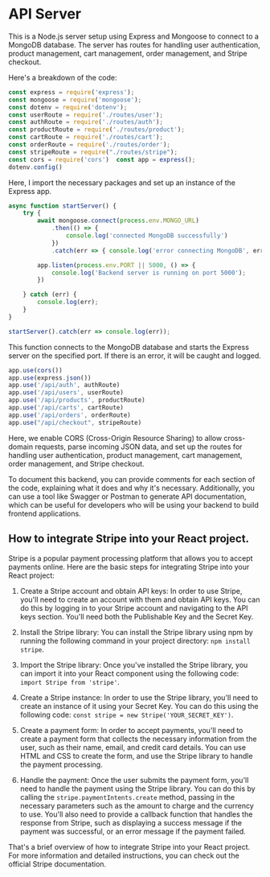 # API Server
This is a Node.js server setup using Express and Mongoose to connect to a MongoDB database. The server has routes for handling user authentication, product management, cart management, order management, and Stripe checkout.

Here's a breakdown of the code:



```JavaScript
const express = require('express'); 
const mongoose = require('mongoose'); 
const dotenv = require('dotenv'); 
const userRoute = require('./routes/user'); 
const authRoute = require('./routes/auth'); 
const productRoute = require('./routes/product'); 
const cartRoute = require('./routes/cart'); 
const orderRoute = require('./routes/order'); 
const stripeRoute = require("./routes/stripe"); 
const cors = require('cors')  const app = express(); 
dotenv.config()
```

Here, I import the necessary packages and set up an instance of the Express app.



```js
async function startServer() {
    try {
        await mongoose.connect(process.env.MONGO_URL)
            .then(() => {
                console.log('connected MongoDB successfully')
            })
            .catch(err => { console.log('error connecting MongoDB', err) })

        app.listen(process.env.PORT || 5000, () => {
            console.log('Backend server is running on port 5000');
        })

    } catch (err) {
        console.log(err);
    }
}

startServer().catch(err => console.log(err));

```

This function connects to the MongoDB database and starts the Express server on the specified port. If there is an error, it will be caught and logged.



```js
app.use(cors()) 
app.use(express.json()) 
app.use('/api/auth', authRoute) 
app.use('/api/users', userRoute) 
app.use('/api/products', productRoute) 
app.use('/api/carts', cartRoute) 
app.use('/api/orders', orderRoute) 
app.use("/api/checkout", stripeRoute)

```

Here, we enable CORS (Cross-Origin Resource Sharing) to allow cross-domain requests, parse incoming JSON data, and set up the routes for handling user authentication, product management, cart management, order management, and Stripe checkout.

To document this backend, you can provide comments for each section of the code, explaining what it does and why it's necessary. Additionally, you can use a tool like Swagger or Postman to generate API documentation, which can be useful for developers who will be using your backend to build frontend applications.



## How to integrate Stripe into your React project.

Stripe is a popular payment processing platform that allows you to accept payments online. Here are the basic steps for integrating Stripe into your React project:

1.  Create a Stripe account and obtain API keys: In order to use Stripe, you'll need to create an account with them and obtain API keys. You can do this by logging in to your Stripe account and navigating to the API keys section. You'll need both the Publishable Key and the Secret Key.

2.  Install the Stripe library: You can install the Stripe library using npm by running the following command in your project directory: `npm install stripe`.

3.  Import the Stripe library: Once you've installed the Stripe library, you can import it into your React component using the following code: `import Stripe from 'stripe'`.

4.  Create a Stripe instance: In order to use the Stripe library, you'll need to create an instance of it using your Secret Key. You can do this using the following code: `const stripe = new Stripe('YOUR_SECRET_KEY')`.

5.  Create a payment form: In order to accept payments, you'll need to create a payment form that collects the necessary information from the user, such as their name, email, and credit card details. You can use HTML and CSS to create the form, and use the Stripe library to handle the payment processing.

6.  Handle the payment: Once the user submits the payment form, you'll need to handle the payment using the Stripe library. You can do this by calling the `stripe.paymentIntents.create` method, passing in the necessary parameters such as the amount to charge and the currency to use. You'll also need to provide a callback function that handles the response from Stripe, such as displaying a success message if the payment was successful, or an error message if the payment failed.

That's a brief overview of how to integrate Stripe into your React project. For more information and detailed instructions, you can check out the official Stripe documentation.